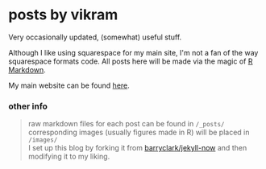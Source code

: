# posts by vikram

Very occasionally updated, (somewhat) useful stuff.

Although I like using squarespace for my main site, I'm not a fan of the way squarespace formats code. All posts here will be made via the magic of [R Markdown](https://rmarkdown.rstudio.com/). 

My main website can be found [here](https://www.vikram-baliga.com/).

### other info
> raw markdown files for each post can be found in `/_posts/`  
> corresponding images (usually figures made in R) will be placed in `/images/`  
> I set up this blog by forking it from [barryclark/jekyll-now](https://github.com/barryclark/jekyll-now) and then modifying it to my liking.  
